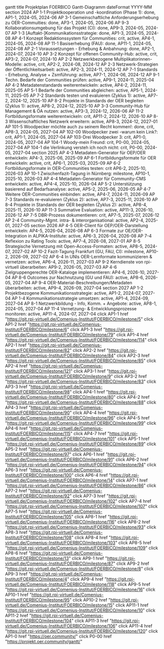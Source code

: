 gantt
    title       Projektplan FOERBICO Gantt-Diagramm
    dateFormat  YYYY-MM
    section 2024
    AP 1-1 Projektkooperation und -koordination (Phase 1): done, AP1-1, 2024-05, 2024-06
    AP 3-1 Gemeinschaftliche Anforderungserhebung zu OER-Commuities: done, AP3-1, 2024-05, 2024-06
    AP 9-3 Kollaborationsumgebung für das Projekt (CI): done, AP9-3, 2024-05, 2024-07
    AP 1-3 [Auftakt-]Kommunikationsstrategie: done, AP1-3, 2024-05, 2024-08
    AP 4-1 Konzept Redaktionssystem für Communities: crit, active, AP4-1, 2024-05, 2024-08
    AP 11-1 Basiserhebung (FAU): done, AP11-1, 2024-05, 2024-08
    AP 2-1 Voraussetzungen - Erhebung & Anbahnung: done, AP2-1, 2024-07, 2024-10
    AP 3-2 Konzept für offenen Community-Hub: active, crit, AP3-2, 2024-07, 2024-10
    AP 2-2 Netzwerkbezogene Multiplikatorinnen-Modelle: active, crit, AP2-2, 2024-08, 2024-12
    AP 2-3 Netzwerk-Strategien der Öffentlichkeitsarbeit: active, AP2-3, 2024-11, 2024-12
    AP 7-1 Standards - Erhebung, Analyse + Zsmführung: active, AP7-1, 2024-06, 2024-12
    AP 9-1 Techn. Bedarfe der Communities prüfen: active, AP9-1, 2024-11, 2025-04
    AP 4-2 Metadatenstandards weiterentwickeln: active, AP4-2, 2024-11, 2025-05
    AP 5-1 Bedarfe der Communities abgleichen: active, AP5-1, 2024-11, 2025-05
    AP 7-2 Standards testen und evaluieren (Zyklus 1): active, AP7-2, 2024-12, 2025-10
    AP 8-2 Projekte in Standards der OER begleiten (Zyklus 1): active, AP8-2, 2024-12, 2025-10
    AP 3-3 Community-Hub für Management & ÖA nutzen: active, AP3-3, 2024-12, 2026-06
    AP 11-2 Fortbildungsformate weiterentwickeln: crit, AP11-2, 2024-12, 2026-10
    AP 8-3 Wissenschaftliches Netzwerk erweitern: active, AP8-3, 2024-12, 2027-01
    AP 101-5 Woodpecker möchte auch zu seinem Recht kommen!: done, crit, AP8-3, 2024-05, 2027-04
    AP 102-00 Woodpecker zwei -warum kein Link?: crit, AP1-1, 2024-05, 2027-04
    AP 103-Drei Woodpecker 3: crit, AP1-0, 2024-05, 2027-04
    AP 104-1 Woody-mein Freund: crit, P0-00, 2024-05, 2027-04
    AP 104-1 die Verlinkung versteh ich noch nicht: crit, P0-00, 2024-05, 2027-04
    section 2025
    AP 4-3 Metadaten-Generator für OEP/OER entwickeln: AP4-3, 2025-06, 2025-09
    AP 6-1 Fortbildungsformate für OER entwickeln: active, crit, AP6-1, 2025-03, 2025-09
    AP 6-2 Fortbildungsformate in OER-Communities testen: crit AP6-2, 2025-10, 2026-03
    AP 10-1 Zwischenfazit-Tagung in Nürnberg: milestone, AP10-1, 2025-10, 2026-03
    AP 4-4 Metadaten-Generator für Community-CMS entwickeln: active, AP4-4, 2025-10, 2026-04
    AP 5-2 Unterstützung basierend auf Bedarfsanalyse: active, AP5-2, 2025-06, 2026-05
    AP 4-7 Weitere OER-Communities einbinden: active, AP4-7, 2024-11, 2026-09
    AP 7-3 Standards re-evaluieren (Zyklus 2): active, AP7-3, 2025-11, 2026-10
    AP 8-4 Projekte in Standards der OER begleiten (Zyklus 2): active, AP8-4, 2025-11, 2026-10
    AP 11-3 Summative Evaluation: active, AP11-3, 2026-10, 2026-12
    AP 7-5 DBR-Prozess dokumentieren: crit, AP7-5, 2025-07, 2026-12
    AP 2-4 Community-Mgmt. intra- & interorganisational: active, AP2-4, 2025-01, 2027-05
    section 2026
    AP 4-5 OER-Client für OEP/OER-Darstellung entwickeln: AP4-5, 2026-04, 2026-08
    AP 6-3 Formate zur OE/OER-Integration in ALPIKA-Institute: active, AP6-3, 2026-04, 2026-08
    AP 7-4 Reflexion zu Rating Tools: active, AP7-4, 2026-08, 2027-01
    AP 8-5 Strategische Vernetzung mit Open-Access-Formaten: active, AP8-5, 2024-07, 2027-02
    AP 10-2 Fazit-Tagung Frankfurt (GU, FAU, CI): milestone, AP10-2, 2026-09, 2027-02
    AP 6-4 In UNIs OER-Lernformate kommunizieren & vernetzen: active, AP6-4, 2026-11, 2027-03
    AP 9-2 Kerndienste von rpi-virtuell überarbeiten: AP9-2, 2026-05, 2027-03
    AP 4-6 Zielgruppengerechte OER-Kataloge implementieren: AP4-6, 2026-10, 2027-04
    AP 8-6 Outcomes zur Nachnutzung (GU und FAU): active, AP8-6, 2026-05, 2027-04
    AP 9-4 OER-Material-Beschreibungen/Metadaten überarbeiten: active, AP9-4, 2026-09, 2027-04
    section 2027
    AP 1-2 Projektbezogene Kommunikationsstrategie: active, AP1-2, 2024-07, 2027-04
    AP 1-4 Kommunikationsstrategie umsetzen: active, AP1-4, 2024-09, 2027-04
    AP 8-1 Netzwerkbildung - Info, Komm. + Angebote: active, AP8-1, 2024-05, 2027-04
    AP 11-4 Vernetzung- & Entwicklungsprozesse monitoren: active, AP11-4, 2024-07, 2027-04
click AP1-1 href "https://git.rpi-virtuell.de/Comenius-Institut/FOERBICO/milestone/5"
click AP1-2 href "https://git.rpi-virtuell.de/Comenius-Institut/FOERBICO/milestone/6"
click AP1-3 href "https://git.rpi-virtuell.de/Comenius-Institut/FOERBICO/milestone/79"
click AP1-4 href "https://git.rpi-virtuell.de/Comenius-Institut/FOERBICO/milestone/114"
click AP2-1 href "https://git.rpi-virtuell.de/Comenius-Institut/FOERBICO/milestone/82"
click AP2-2 href "https://git.rpi-virtuell.de/Comenius-Institut/FOERBICO/milestone/84"
click AP2-3 href "https://git.rpi-virtuell.de/Comenius-Institut/FOERBICO/milestone/85"
click AP2-4 href "https://git.rpi-virtuell.de/Comenius-Institut/FOERBICO/milestone/121"
click AP3-1 href "https://git.rpi-virtuell.de/Comenius-Institut/FOERBICO/milestone/9"
click AP3-2 href "https://git.rpi-virtuell.de/Comenius-Institut/FOERBICO/milestone/83"
click AP3-3 href "https://git.rpi-virtuell.de/Comenius-Institut/FOERBICO/milestone/98"
click AP4-1 href "https://git.rpi-virtuell.de/Comenius-Institut/FOERBICO/milestone/80"
click AP4-2 href "https://git.rpi-virtuell.de/Comenius-Institut/FOERBICO/milestone/88"
click AP4-3 href "https://git.rpi-virtuell.de/Comenius-Institut/FOERBICO/milestone/90"
click AP4-4 href "https://git.rpi-virtuell.de/Comenius-Institut/FOERBICO/milestone/96"
click AP4-5 href "https://git.rpi-virtuell.de/Comenius-Institut/FOERBICO/milestone/99"
click AP4-6 href "https://git.rpi-virtuell.de/Comenius-Institut/FOERBICO/milestone/115"
click AP4-7 href "https://git.rpi-virtuell.de/Comenius-Institut/FOERBICO/milestone/101"
click AP5-1 href "https://git.rpi-virtuell.de/Comenius-Institut/FOERBICO/milestone/89"
click AP5-2 href "https://git.rpi-virtuell.de/Comenius-Institut/FOERBICO/milestone/97"
click AP6-1 href "https://git.rpi-virtuell.de/Comenius-Institut/FOERBICO/milestone/91"
click AP6-2 href "https://git.rpi-virtuell.de/Comenius-Institut/FOERBICO/milestone/94"
click AP6-3 href "https://git.rpi-virtuell.de/Comenius-Institut/FOERBICO/milestone/100"
click AP6-4 href "https://git.rpi-virtuell.de/Comenius-Institut/FOERBICO/milestone/14"
click AP7-1 href "https://git.rpi-virtuell.de/Comenius-Institut/FOERBICO/milestone/86"
click AP7-2 href "https://git.rpi-virtuell.de/Comenius-Institut/FOERBICO/milestone/92"
click AP7-3 href "https://git.rpi-virtuell.de/Comenius-Institut/FOERBICO/milestone/102"
click AP7-4 href "https://git.rpi-virtuell.de/Comenius-Institut/FOERBICO/milestone/107"
click AP7-5 href "https://git.rpi-virtuell.de/Comenius-Institut/FOERBICO/milestone/105"
click AP8-1 href "https://git.rpi-virtuell.de/Comenius-Institut/FOERBICO/milestone/116"
click AP8-2 href "https://git.rpi-virtuell.de/Comenius-Institut/FOERBICO/milestone/93"
click AP8-3 href "https://git.rpi-virtuell.de/Comenius-Institut/FOERBICO/milestone/108"
click AP8-4 href "https://git.rpi-virtuell.de/Comenius-Institut/FOERBICO/milestone/103"
click AP8-5 href "https://git.rpi-virtuell.de/Comenius-Institut/FOERBICO/milestone/109"
click AP8-6 href "https://git.rpi-virtuell.de/Comenius-Institut/FOERBICO/milestone/13"
click AP9-1 href "https://git.rpi-virtuell.de/Comenius-Institut/FOERBICO/milestone/87"
click AP9-2 href "https://git.rpi-virtuell.de/Comenius-Institut/FOERBICO/milestone/8"
click AP9-3 href "https://git.rpi-virtuell.de/Comenius-Institut/FOERBICO/milestone/4"
click AP9-4 href "https://git.rpi-virtuell.de/Comenius-Institut/FOERBICO/milestone/118"
click AP9-5 href "https://git.rpi-virtuell.de/Comenius-Institut/FOERBICO/milestone/16"
click AP10-1 href "https://git.rpi-virtuell.de/Comenius-Institut/FOERBICO/milestone/95"
click AP10-2 href "https://git.rpi-virtuell.de/Comenius-Institut/FOERBICO/milestone/15"
click AP11-1 href "https://git.rpi-virtuell.de/Comenius-Institut/FOERBICO/milestone/10"
click AP11-2 href "https://git.rpi-virtuell.de/Comenius-Institut/FOERBICO/milestone/104"
click AP11-3 href "https://git.rpi-virtuell.de/Comenius-Institut/FOERBICO/milestone/106"
click AP11-4 href "https://git.rpi-virtuell.de/Comenius-Institut/FOERBICO/milestone/120"
click AP1-0 href "https://oer.community/"
click P0-00 href "https://projekt.oer.community/gantt/"